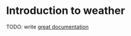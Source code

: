 # Introduction to weather

TODO: write [great documentation](http://jacobian.org/writing/what-to-write/)
